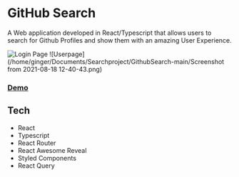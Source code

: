 # GitHub Search

A Web application developed in React/Typescript that allows users to search for Github Profiles and show them with an amazing User Experience.

![Login Page](https://i.imgur.com/JcdbhDr.png)
![Userpage] (/home/ginger/Documents/Searchproject/GithubSearch-main/Screenshot from 2021-08-18 12-40-43.png)

### [Demo](https://gingerlauren.github.io/GithubSearch)

## Tech

* React
* Typescript
* React Router
* React Awesome Reveal
* Styled Components
* React Query




